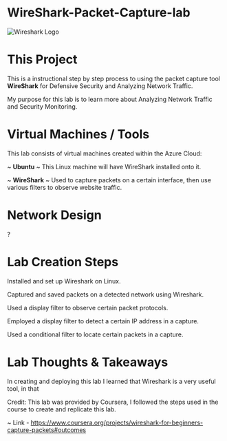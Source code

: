 # WireShark-Packet-Capture-lab

![Wireshark Logo](https://github.com/Lantyy/WireShark-Packet-Capture-lab/assets/122828853/ffe14e63-5e78-428c-b14f-0f92237f214f)

# This Project
This is a instructional step by step process to using the packet capture tool **WireShark** for Defensive Security and Analyzing Network Traffic.

My purpose for this lab is to learn more about Analyzing Network Traffic and Security Monitoring.

# Virtual Machines / Tools
This lab consists of virtual machines created within the Azure Cloud:

  ~ **Ubuntu** ~ This Linux machine will have WireShark installed onto it.
  
  ~ **WireShark** ~ Used to capture packets on a certain interface, then use various filters to observe website traffic.
	
# Network Design
?


# Lab Creation Steps
Installed and set up Wireshark on Linux.



Captured and saved packets on a detected network using Wireshark.



Used a display filter to observe certain packet protocols.



Employed a display filter to detect a certain IP address in a capture.



Used a conditional filter to locate certain packets in a capture.



# Lab Thoughts & Takeaways
In creating and deploying this lab I learned that Wireshark is a very useful tool, in that

  Credit: This lab was provided by Coursera, I followed the steps used in the course to create and replicate this lab. 
  
  ~ Link - https://www.coursera.org/projects/wireshark-for-beginners-capture-packets#outcomes
